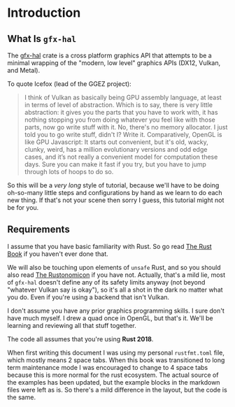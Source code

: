 # Introduction

## What Is `gfx-hal`

The [gfx-hal](https://docs.rs/gfx-hal) crate is a cross platform graphics API
that attempts to be a minimal wrapping of the "modern, low level" graphics APIs
(DX12, Vulkan, and Metal).

To quote Icefox (lead of the GGEZ project):

> I think of Vulkan as basically being GPU assembly language, at least in terms
> of level of abstraction. Which is to say, there is very little abstraction: it
> gives you the parts that you have to work with, it has nothing stopping you
> from doing whatever you feel like with those parts, now go write stuff with
> it. No, there's no memory allocator. I just told you to go write stuff, didn't
> I? Write it. Comparatively, OpenGL is like GPU Javascript: It starts out
> convenient, but it's old, wacky, clunky, weird, has a million evolutionary
> versions and odd edge cases, and it’s not really a convenient model for
> computation these days. Sure you can make it fast if you try, but you have to
> jump through lots of hoops to do so.

So this will be a _very long_ style of tutorial, because we'll have to be doing
oh-so-many little steps and configurations by hand as we learn to do each new
thing. If that's not your scene then sorry I guess, this tutorial might not be
for you.

## Requirements

I assume that you have basic familiarity with Rust. So go read [The Rust
Book](https://doc.rust-lang.org/book/) if you haven't ever done that.

We will also be touching upon elements of `unsafe` Rust, and so you should also
read [The Rustonomicon](https://doc.rust-lang.org/nomicon/) if you have not.
Actually, that's a mild lie, most of `gfx-hal` doesn't define any of its safety
limits anyway (not beyond "whatever Vulkan say is okay"), so it's all a shot in
the dark no matter what you do. Even if you're using a backend that isn't
Vulkan.

I don't assume you have any prior graphics programming skills. I sure don't have
much myself. I drew a quad once in OpenGL, but that's it. We'll be learning and
reviewing all that stuff together.

The code all assumes that you're using **Rust 2018**.

When first writing this document I was using my personal `rustfmt.toml` file,
which mostly means 2 space tabs. When this book was transitioned to long term
maintenance mode I was encouraged to change to 4 space tabs because this is more
normal for the rust ecosystem. The actual source of the examples has been
updated, but the example blocks in the markdown files were left as is. So
there's a mild difference in the layout, but the code is the same.
